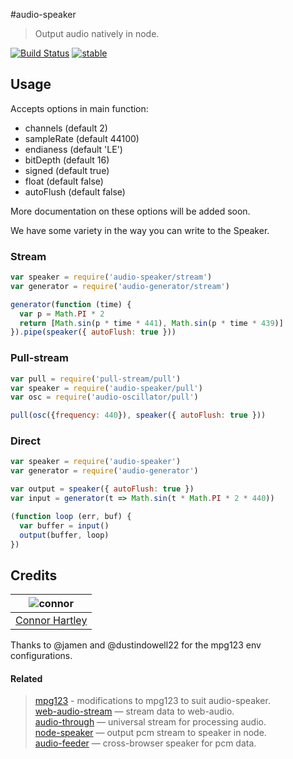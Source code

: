 #audio-speaker

> Output audio natively in node.

[![Build Status](https://api.travis-ci.org/audiojs/audio-speaker.svg?branch=release-2.0)](https://travis-ci.org/audiojs/audio-speaker) [![stable](http://badges.github.io/stability-badges/dist/stable.svg)](http://github.com/badges/stability-badges)

## Usage

Accepts options in main function:

 - channels (default 2)
 - sampleRate (default 44100)
 - endianess (default 'LE')
 - bitDepth (default 16)
 - signed (default true)
 - float (default false)
 - autoFlush (default false)

More documentation on these options will be added soon.

We have some variety in the way you can write to the Speaker.

### Stream
```js
var speaker = require('audio-speaker/stream')
var generator = require('audio-generator/stream')

generator(function (time) {
  var p = Math.PI * 2
  return [Math.sin(p * time * 441), Math.sin(p * time * 439)]
}).pipe(speaker({ autoFlush: true }))
```

### Pull-stream
```js
var pull = require('pull-stream/pull')
var speaker = require('audio-speaker/pull')
var osc = require('audio-oscillator/pull')

pull(osc({frequency: 440}), speaker({ autoFlush: true }))
```

### Direct

```js
var speaker = require('audio-speaker')
var generator = require('audio-generator')

var output = speaker({ autoFlush: true })
var input = generator(t => Math.sin(t * Math.PI * 2 * 440))

(function loop (err, buf) {
  var buffer = input()
  output(buffer, loop)
})
```

## Credits

| ![connor][connor-avatar]      |
| :---------------------------: |
| [Connor Hartley][connor-link] |

Thanks to @jamen and @dustindowell22 for the mpg123 env configurations.

#### Related

> [mpg123](https://github.com/audiojs/mpg123) - modifications to mpg123 to suit audio-speaker.<br/>
> [web-audio-stream](https://github.com/audiojs/web-audio-stream) — stream data to web-audio.<br/>
> [audio-through](http://npmjs.org/package/audio-through) — universal stream for processing audio.<br/>
> [node-speaker](http://npmjs.org/package/speaker) — output pcm stream to speaker in node.<br/>
> [audio-feeder](https://github.com/brion/audio-feeder) — cross-browser speaker for pcm data.<br/>

  [connor-avatar]: https://avatars0.githubusercontent.com/u/12867785?v=3&s=125
  [connor-link]: https://github.com/connorhartley
